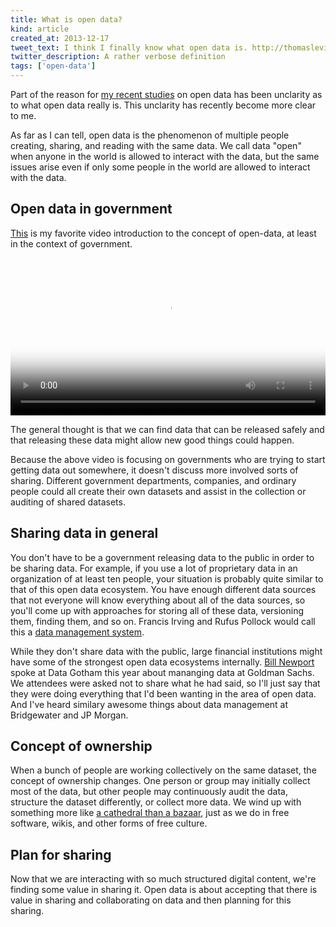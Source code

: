 ```yaml
---
title: What is open data?
kind: article
created_at: 2013-12-17
tweet_text: I think I finally know what open data is. http://thomaslevine.com/!/what-is-open-data
twitter_description: A rather verbose definition
tags: ['open-data']
---
```

Part of the reason for [my recent studies](/open-data) on open data
has been unclarity as to what open data really is. This unclarity has
recently become more clear to me.

As far as I can tell, open data is the phenomenon of multiple people
creating, sharing, and reading with the same data. We call data "open"
when anyone in the world is allowed to interact with the data, but the
same issues arise even if only some people in the world are allowed
to interact with the data.

## Open data in government
[This](/!/open-data-in-plain-english/) is my favorite video introduction
to the concept of open-data, at least in the context of government.

<video poster="/!/open-data-in-plain-english/screenshot.png" src="/!/open-data-in-plain-english/open-data-in-plain-english.webm" controls width="100%"></video>

The general thought is that we can find data that can be released safely
and that releasing these data might allow new good things could happen.

Because the above video is focusing on governments who are trying to
start getting data out somewhere, it doesn't discuss more involved sorts
of sharing.  Different government departments, companies, and ordinary
people could all create their own datasets and assist in the collection
or auditing of shared datasets.

## Sharing data in general
You don't have to be a government releasing data to the public in
order to be sharing data. For example, if you use a lot of proprietary
data in an organization of at least ten people, your situation is
probably quite similar to that of this open data ecosystem. You have
enough different data sources that not everyone will know everything
about all of the data sources, so you'll come up with approaches for
storing all of these data, versioning them, finding them, and so on.
Francis Irving and Rufus Pollock would call this a
[data management system](http://blog.okfn.org/2012/03/09/from-cms-to-dms-c-is-for-content-d-is-for-data/).

While they don't share data with the public, large financial institutions
might have some of the strongest open data ecosystems internally.
[Bill Newport](http://www.datagotham.com/speakers/#newport) spoke at
Data Gotham this year about mananging data at Goldman Sachs. We attendees
were asked not to share what he had said, so I'll just say that they
were doing everything that I'd been wanting in the area of open data.
And I've heard similary awesome things about data management at
Bridgewater and JP Morgan.

## Concept of ownership
When a bunch of people are working collectively on the same dataset,
the concept of ownership changes. One person or group may initially
collect most of the data, but other people may continuously audit the
data, structure the dataset differently, or collect more data. We wind
up with something more like
[a cathedral than a bazaar](http://www.catb.org/~esr/writings/cathedral-bazaar/cathedral-bazaar/),
just as we do in free software, wikis, and other forms of free culture.

## Plan for sharing
Now that we are interacting with so much structured digital content,
we're finding some value in sharing it. Open data is about accepting
that there is value in sharing and collaborating on data and then
planning for this sharing.
